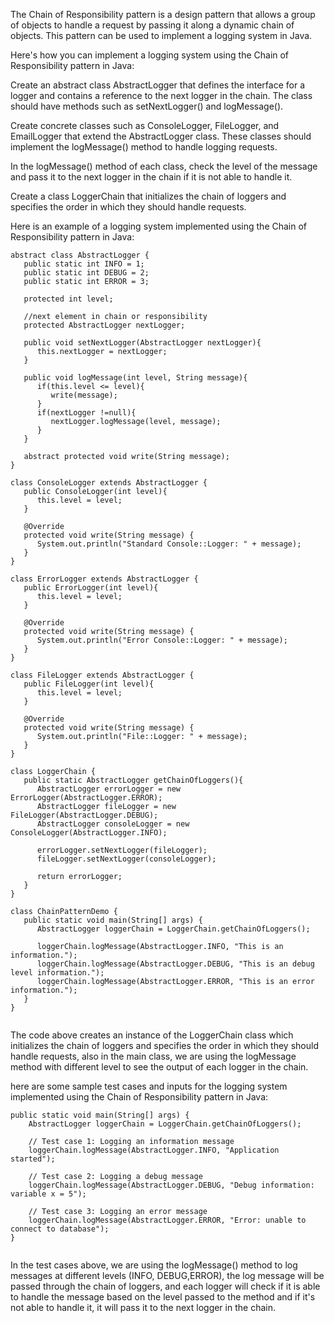 The Chain of Responsibility pattern is a design pattern that allows a group of objects to handle a request by passing it along a dynamic chain of objects. This pattern can be used to implement a logging system in Java.

Here's how you can implement a logging system using the Chain of Responsibility pattern in Java:

Create an abstract class AbstractLogger that defines the interface for a logger and contains a reference to the next logger in the chain. The class should have methods such as setNextLogger() and logMessage().

Create concrete classes such as ConsoleLogger, FileLogger, and EmailLogger that extend the AbstractLogger class. These classes should implement the logMessage() method to handle logging requests.

In the logMessage() method of each class, check the level of the message and pass it to the next logger in the chain if it is not able to handle it.

Create a class LoggerChain that initializes the chain of loggers and specifies the order in which they should handle requests.

Here is an example of a logging system implemented using the Chain of Responsibility pattern in Java:


```
abstract class AbstractLogger {
   public static int INFO = 1;
   public static int DEBUG = 2;
   public static int ERROR = 3;

   protected int level;

   //next element in chain or responsibility
   protected AbstractLogger nextLogger;

   public void setNextLogger(AbstractLogger nextLogger){
      this.nextLogger = nextLogger;
   }

   public void logMessage(int level, String message){
      if(this.level <= level){
         write(message);
      }
      if(nextLogger !=null){
         nextLogger.logMessage(level, message);
      }
   }

   abstract protected void write(String message);
}

class ConsoleLogger extends AbstractLogger {
   public ConsoleLogger(int level){
      this.level = level;
   }

   @Override
   protected void write(String message) {    
      System.out.println("Standard Console::Logger: " + message);
   }
}

class ErrorLogger extends AbstractLogger {
   public ErrorLogger(int level){
      this.level = level;
   }

   @Override
   protected void write(String message) {    
      System.out.println("Error Console::Logger: " + message);
   }
}

class FileLogger extends AbstractLogger {
   public FileLogger(int level){
      this.level = level;
   }

   @Override
   protected void write(String message) {    
      System.out.println("File::Logger: " + message);
   }
}

class LoggerChain {
   public static AbstractLogger getChainOfLoggers(){
      AbstractLogger errorLogger = new ErrorLogger(AbstractLogger.ERROR);
      AbstractLogger fileLogger = new FileLogger(AbstractLogger.DEBUG);
      AbstractLogger consoleLogger = new ConsoleLogger(AbstractLogger.INFO);

      errorLogger.setNextLogger(fileLogger);
      fileLogger.setNextLogger(consoleLogger);

      return errorLogger;  
   }
}

class ChainPatternDemo {
   public static void main(String[] args) {
      AbstractLogger loggerChain = LoggerChain.getChainOfLoggers();

      loggerChain.logMessage(AbstractLogger.INFO, "This is an information.");
      loggerChain.logMessage(AbstractLogger.DEBUG, "This is an debug level information.");
      loggerChain.logMessage(AbstractLogger.ERROR, "This is an error information.");
   }
}


```

The code above creates an instance of the LoggerChain class which initializes the chain of loggers and specifies the order in which they should handle requests, also in the main class, we are using the logMessage method with different level to see the output of each logger in the chain.

here are some sample test cases and inputs for the logging system implemented using the Chain of Responsibility pattern in Java:


```
public static void main(String[] args) {
    AbstractLogger loggerChain = LoggerChain.getChainOfLoggers();

    // Test case 1: Logging an information message
    loggerChain.logMessage(AbstractLogger.INFO, "Application started");

    // Test case 2: Logging a debug message
    loggerChain.logMessage(AbstractLogger.DEBUG, "Debug information: variable x = 5");

    // Test case 3: Logging an error message
    loggerChain.logMessage(AbstractLogger.ERROR, "Error: unable to connect to database");
}


```

In the test cases above, we are using the logMessage() method to log messages at different levels (INFO, DEBUG,ERROR), the log message will be passed through the chain of loggers, and each logger will check if it is able to handle the message based on the level passed to the method and if it's not able to handle it, it will pass it to the next logger in the chain.


